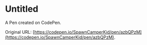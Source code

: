 # Untitled

A Pen created on CodePen.

Original URL: [https://codepen.io/SpawnCamperKid/pen/azbQPzM](https://codepen.io/SpawnCamperKid/pen/azbQPzM).

